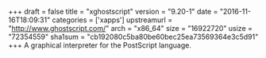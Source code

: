 +++
draft = false
title = "xghostscript"
version = "9.20-1"
date = "2016-11-16T18:09:31"
categories = ['xapps']
upstreamurl = "http://www.ghostscript.com/"
arch = "x86_64"
size = "16922720"
usize = "72354559"
sha1sum = "cb192080c5ba80be60bec25ea73569364e3c5d91"
+++
A graphical interpreter for the PostScript language.